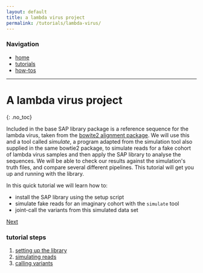 ```yaml
---
layout: default
title: a lambda virus project
permalink: /tutorials/lambda-virus/
---
```


### Navigation
* [home](../../)
* [tutorials](../../tutorials/)
* [how-tos](../../how-tos/)

***

A lambda virus project
=====================================================
{: .no_toc}

Included in the base SAP library package is a reference sequence for the lambda virus, taken from the [bowite2 alignment package](http://bowtie-bio.sourceforge.net/bowtie2/index.shtml). We will use this and a tool called *simulate*, a program adapted from the simulation tool also supplied in the same bowtie2 package, to simulate reads for a fake cohort of lambda virus samples and then apply the SAP library to analyse the sequences. We will be able to check our results against the simulation's truth files, and compare several different pipelines. This tutorial will get you up and running with the library. 

In this quick tutorial we will learn how to:
* install the SAP library using the setup script
* simulate fake reads for an imaginary cohort with the `simulate` tool
* joint-call the variants from this simulated data set

[Next](1_setup.md)

### tutorial steps
1. [setting up the library](1_setup.md)
1. [simulating reads](2_simulate.md)
1. [calling variants](3_call-variants.md)
